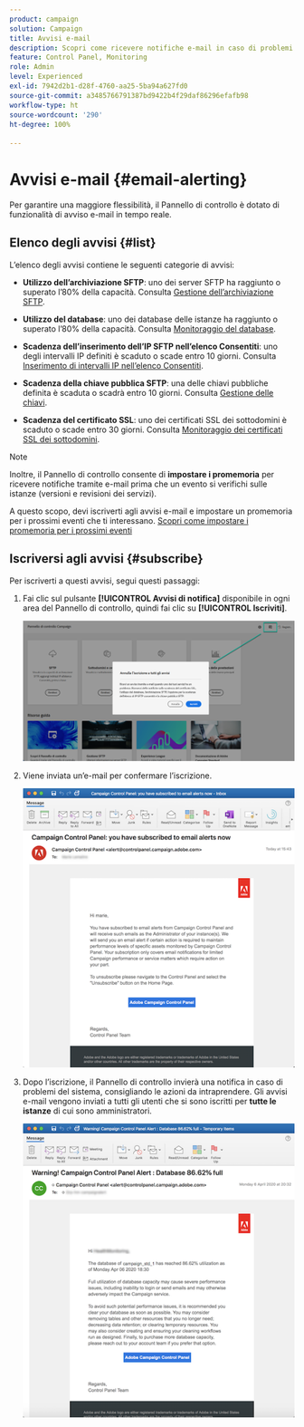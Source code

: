 ```yaml
---
product: campaign
solution: Campaign
title: Avvisi e-mail
description: Scopri come ricevere notifiche e-mail in caso di problemi relativi alle istanze di Campaign
feature: Control Panel, Monitoring
role: Admin
level: Experienced
exl-id: 7942d2b1-d28f-4760-aa25-5ba94a627fd0
source-git-commit: a3485766791387bd9422b4f29daf86296efafb98
workflow-type: ht
source-wordcount: '290'
ht-degree: 100%

---
```


# Avvisi e-mail {#email-alerting}

Per garantire una maggiore flessibilità, il Pannello di controllo è dotato di funzionalità di avviso e-mail in tempo reale.

## Elenco degli avvisi {#list}

L’elenco degli avvisi contiene le seguenti categorie di avvisi:

* **Utilizzo dell’archiviazione SFTP**: uno dei server SFTP ha raggiunto o superato l’80% della capacità. Consulta [Gestione dell’archiviazione SFTP](../../sftp/using/sftp-storage-management.md).

* **Utilizzo del database**: uno dei database delle istanze ha raggiunto o superato l’80% della capacità. Consulta [Monitoraggio del database](../../performance-monitoring/using/database-monitoring.md).

* **Scadenza dell’inserimento dell’IP SFTP nell’elenco Consentiti**: uno degli intervalli IP definiti è scaduto o scade entro 10 giorni. Consulta [Inserimento di intervalli IP nell’elenco Consentiti](../../sftp/using/ip-range-allow-listing.md).

* **Scadenza della chiave pubblica SFTP**: una delle chiavi pubbliche definita è scaduta o scadrà entro 10 giorni. Consulta [Gestione delle chiavi](../../sftp/using/key-management.md).

* **Scadenza del certificato SSL**: uno dei certificati SSL dei sottodomini è scaduto o scade entro 30 giorni. Consulta [Monitoraggio dei certificati SSL dei sottodomini](../../subdomains-certificates/using/monitoring-ssl-certificates.md).

<!--* **Long running Queries**: A query has been running for more than 24 hours on one of your instances. See [Monitoring active queries](database-active-queries.md).-->

>[!NOTE]
>
>Inoltre, il Pannello di controllo consente di **impostare i promemoria** per ricevere notifiche tramite e-mail prima che un evento si verifichi sulle istanze (versioni e revisioni dei servizi).
>
>A questo scopo, devi iscriverti agli avvisi e-mail e impostare un promemoria per i prossimi eventi che ti interessano. [Scopri come impostare i promemoria per i prossimi eventi](../../service-events/service-events.md#reminders)

## Iscriversi agli avvisi {#subscribe}

Per iscriverti a questi avvisi, segui questi passaggi:

1. Fai clic sul pulsante **[!UICONTROL Avvisi di notifica]** disponibile in ogni area del Pannello di controllo, quindi fai clic su **[!UICONTROL Iscriviti]**.

   ![](assets/subscribing.png)

1. Viene inviata un’e-mail per confermare l’iscrizione.

   ![](assets/email_subscription.png)

1. Dopo l’iscrizione, il Pannello di controllo invierà una notifica in caso di problemi del sistema, consigliando le azioni da intraprendere. Gli avvisi e-mail vengono inviati a tutti gli utenti che si sono iscritti per **tutte le istanze** di cui sono amministratori.

   ![](assets/alert_sample.png)
